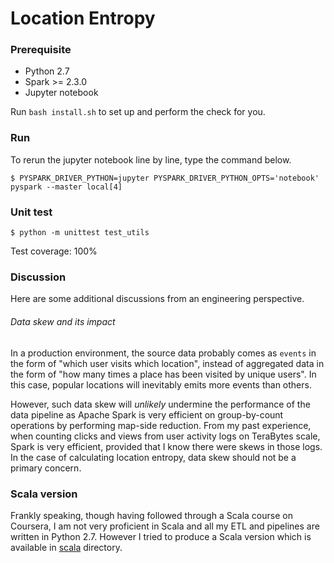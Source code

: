 Location Entropy
================

### Prerequisite

* Python 2.7
* Spark >= 2.3.0
* Jupyter notebook

Run `bash install.sh` to set up and perform the check for you.

### Run

To rerun the jupyter notebook line by line, type the command below.

```
$ PYSPARK_DRIVER_PYTHON=jupyter PYSPARK_DRIVER_PYTHON_OPTS='notebook' pyspark --master local[4]
```

### Unit test

```
$ python -m unittest test_utils
```

Test coverage: 100%

### Discussion

Here are some additional discussions from an engineering perspective.

###### Data skew and its impact

In a production environment, the source data probably comes as
`events` in the form of "which user visits which location",
instead of aggregated data in the form of
"how many times a place has been visited by unique users".
In this case, popular locations will inevitably emits more events
than others.

However, such data skew will _unlikely_ undermine the performance of
the data pipeline as Apache Spark is very efficient on group-by-count operations
by performing map-side reduction.
From my past experience,
when counting clicks and views from user activity logs on TeraBytes scale,
Spark is very efficient,
provided that I know there were skews in those logs.
In the case of calculating location entropy,
data skew should not be a primary concern.

### Scala version

Frankly speaking, though having followed through a Scala course on Coursera,
I am not very proficient in Scala and
all my ETL and pipelines are written in Python 2.7.
However I tried to produce a Scala version
which is available in [scala](/scala) directory.
